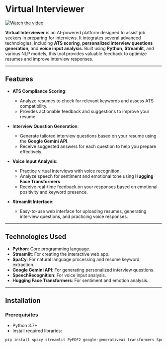 # Virtual Interviewer
[![Watch the video](assets/thumbnail.png)](assets/video.mp4)



**Virtual Interviewer** is an AI-powered platform designed to assist job seekers in preparing for interviews. It integrates several advanced technologies, including **ATS scoring**, **personalized interview questions generation**, and **voice input analysis**. Built using **Python**, **Streamlit**, and various NLP models, this tool provides valuable feedback to optimize resumes and improve interview responses.

---

## Features

- **ATS Compliance Scoring**: 
  - Analyze resumes to check for relevant keywords and assess ATS compatibility. 
  - Provides actionable feedback and suggestions to improve your resume.
  
- **Interview Question Generation**: 
  - Generate tailored interview questions based on your resume using the **Google Gemini API**.
  - Receive suggested answers for each question to help you prepare effectively.

- **Voice Input Analysis**: 
  - Practice virtual interviews with voice recognition.
  - Analyze speech for sentiment and emotional tone using **Hugging Face Transformers**.
  - Receive real-time feedback on your responses based on emotional positivity and keyword presence.

- **Streamlit Interface**: 
  - Easy-to-use web interface for uploading resumes, generating interview questions, and practicing voice responses.

---

## Technologies Used

- **Python**: Core programming language.
- **Streamlit**: For creating the interactive web app.
- **SpaCy**: For natural language processing and resume keyword extraction.
- **Google Gemini API**: For generating personalized interview questions.
- **SpeechRecognition**: For voice input analysis.
- **Hugging Face Transformers**: For sentiment and emotion analysis.

---

## Installation

### Prerequisites
- Python 3.7+
- Install required libraries:

```bash
pip install spacy streamlit PyPDF2 google-generativeai transformers SpeechRecognition
